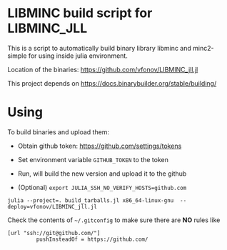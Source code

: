 # LIBMINC build script for LIBMINC_JLL

This is a script to automatically build binary library libminc and minc2-simple 
for using inside julia environment. 

Location of the binaries: https://github.com/vfonov/LIBMINC_jll.jl

This project depends on https://docs.binarybuilder.org/stable/building/ 

# Using

To build binaries and upload them: 

 - Obtain github token: https://github.com/settings/tokens 

 - Set environment variable `GITHUB_TOKEN`  to the token

 - Run, will build the new version and upload it to the github
 - (Optional) `export JULIA_SSH_NO_VERIFY_HOSTS=github.com`


```
julia --project=. build_tarballs.jl x86_64-linux-gnu  --deploy=vfonov/LIBMINC_jll.jl
```

Check the contents of `~/.gitconfig` to make sure there are **NO** rules like
```
[url "ssh://git@github.com/"]
         pushInsteadOf = https://github.com/
```
